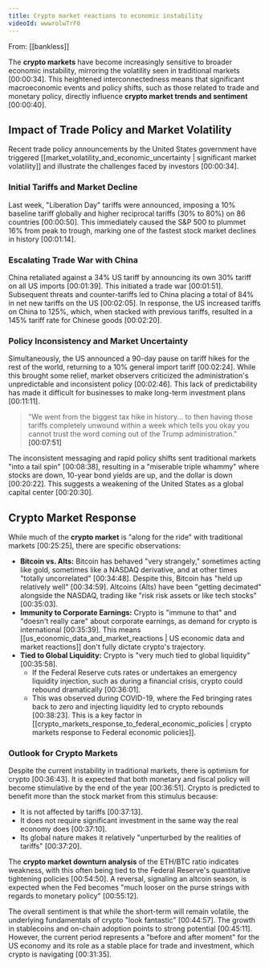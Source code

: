 ```yaml
---
title: Crypto market reactions to economic instability
videoId: wwwrolwTrF0
---
```


From: [[bankless]] <br/> 

The **crypto markets** have become increasingly sensitive to broader economic instability, mirroring the volatility seen in traditional markets <a class="yt-timestamp" data-t="00:00:34">[00:00:34]</a>. This heightened interconnectedness means that significant macroeconomic events and policy shifts, such as those related to trade and monetary policy, directly influence **crypto market trends and sentiment** <a class="yt-timestamp" data-t="00:00:40">[00:00:40]</a>.

## Impact of Trade Policy and Market Volatility
Recent trade policy announcements by the United States government have triggered [[market_volatility_and_economic_uncertainty | significant market volatility]] and illustrate the challenges faced by investors <a class="yt-timestamp" data-t="00:00:34">[00:00:34]</a>.

### Initial Tariffs and Market Decline
Last week, "Liberation Day" tariffs were announced, imposing a 10% baseline tariff globally and higher reciprocal tariffs (30% to 80%) on 86 countries <a class="yt-timestamp" data-t="00:00:50">[00:00:50]</a>. This immediately caused the S&P 500 to plummet 16% from peak to trough, marking one of the fastest stock market declines in history <a class="yt-timestamp" data-t="00:01:14">[00:01:14]</a>.

### Escalating Trade War with China
China retaliated against a 34% US tariff by announcing its own 30% tariff on all US imports <a class="yt-timestamp" data-t="00:01:39">[00:01:39]</a>. This initiated a trade war <a class="yt-timestamp" data-t="00:01:51">[00:01:51]</a>. Subsequent threats and counter-tariffs led to China placing a total of 84% in net new tariffs on the US <a class="yt-timestamp" data-t="00:02:05">[00:02:05]</a>. In response, the US increased tariffs on China to 125%, which, when stacked with previous tariffs, resulted in a 145% tariff rate for Chinese goods <a class="yt-timestamp" data-t="00:02:20">[00:02:20]</a>.

### Policy Inconsistency and Market Uncertainty
Simultaneously, the US announced a 90-day pause on tariff hikes for the rest of the world, returning to a 10% general import tariff <a class="yt-timestamp" data-t="00:02:24">[00:02:24]</a>. While this brought some relief, market observers criticized the administration's unpredictable and inconsistent policy <a class="yt-timestamp" data-t="00:02:46">[00:02:46]</a>. This lack of predictability has made it difficult for businesses to make long-term investment plans <a class="yt-timestamp" data-t="00:11:11">[00:11:11]</a>.

> "We went from the biggest tax hike in history... to then having those tariffs completely unwound within a week which tells you okay you cannot trust the word coming out of the Trump administration." <a class="yt-timestamp" data-t="00:07:51">[00:07:51]</a>

The inconsistent messaging and rapid policy shifts sent traditional markets "into a tail spin" <a class="yt-timestamp" data-t="00:08:38">[00:08:38]</a>, resulting in a "miserable triple whammy" where stocks are down, 10-year bond yields are up, and the dollar is down <a class="yt-timestamp" data-t="00:20:22">[00:20:22]</a>. This suggests a weakening of the United States as a global capital center <a class="yt-timestamp" data-t="00:20:30">[00:20:30]</a>.

## Crypto Market Response
While much of the **crypto market** is "along for the ride" with traditional markets <a class="yt-timestamp" data-t="00:25:25">[00:25:25]</a>, there are specific observations:

*   **Bitcoin vs. Alts:** Bitcoin has behaved "very strangely," sometimes acting like gold, sometimes like a NASDAQ derivative, and at other times "totally uncorrelated" <a class="yt-timestamp" data-t="00:34:48">[00:34:48]</a>. Despite this, Bitcoin has "held up relatively well" <a class="yt-timestamp" data-t="00:34:59">[00:34:59]</a>. Altcoins (Alts) have been "getting decimated" alongside the NASDAQ, trading like "risk risk assets or like tech stocks" <a class="yt-timestamp" data-t="00:35:03">[00:35:03]</a>.
*   **Immunity to Corporate Earnings:** Crypto is "immune to that" and "doesn't really care" about corporate earnings, as demand for crypto is international <a class="yt-timestamp" data-t="00:35:39">[00:35:39]</a>. This means [[us_economic_data_and_market_reactions | US economic data and market reactions]] don't fully dictate crypto's trajectory.
*   **Tied to Global Liquidity:** Crypto is "very much tied to global liquidity" <a class="yt-timestamp" data-t="00:35:58">[00:35:58]</a>.
    *   If the Federal Reserve cuts rates or undertakes an emergency liquidity injection, such as during a financial crisis, crypto could rebound dramatically <a class="yt-timestamp" data-t="00:36:01">[00:36:01]</a>.
    *   This was observed during COVID-19, where the Fed bringing rates back to zero and injecting liquidity led to crypto rebounds <a class="yt-timestamp" data-t="00:38:23">[00:38:23]</a>. This is a key factor in [[crypto_markets_response_to_federal_economic_policies | crypto markets response to Federal economic policies]].

### Outlook for Crypto Markets
Despite the current instability in traditional markets, there is optimism for crypto <a class="yt-timestamp" data-t="00:36:43">[00:36:43]</a>. It is expected that both monetary and fiscal policy will become stimulative by the end of the year <a class="yt-timestamp" data-t="00:36:51">[00:36:51]</a>. Crypto is predicted to benefit more than the stock market from this stimulus because:
*   It is not affected by tariffs <a class="yt-timestamp" data-t="00:37:13">[00:37:13]</a>.
*   It does not require significant investment in the same way the real economy does <a class="yt-timestamp" data-t="00:37:10">[00:37:10]</a>.
*   Its global nature makes it relatively "unperturbed by the realities of tariffs" <a class="yt-timestamp" data-t="00:37:20">[00:37:20]</a>.

The **crypto market downturn analysis** of the ETH/BTC ratio indicates weakness, with this often being tied to the Federal Reserve's quantitative tightening policies <a class="yt-timestamp" data-t="00:54:50">[00:54:50]</a>. A reversal, signaling an altcoin season, is expected when the Fed becomes "much looser on the purse strings with regards to monetary policy" <a class="yt-timestamp" data-t="00:55:12">[00:55:12]</a>.

The overall sentiment is that while the short-term will remain volatile, the underlying fundamentals of crypto "look fantastic" <a class="yt-timestamp" data-t="00:44:57">[00:44:57]</a>. The growth in stablecoins and on-chain adoption points to strong potential <a class="yt-timestamp" data-t="00:45:11">[00:45:11]</a>. However, the current period represents a "before and after moment" for the US economy and its role as a stable place for trade and investment, which crypto is navigating <a class="yt-timestamp" data-t="00:31:35">[00:31:35]</a>.